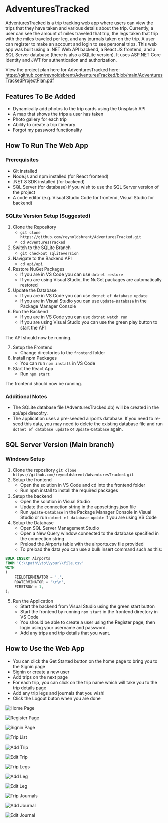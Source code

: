 # AdventuresTracked
AdventuresTracked is a trip tracking web app where users can view the trips that they have taken and various details about the trip. Currently, a user can see the amount of miles traveled that trip, the legs taken that trip with the miles traveled per leg, and any journals taken on the trip. A user can register to make an account and login to see personal trips. This web app was built using a .NET Web API backend, a React JS frontend, and a SQL Server database (there is also a SQLite version). It uses ASP.NET Core Identity and JWT for authentication and authorization.

View the project plan here for AdventuresTracked here: https://github.com/reynoldsbrent/AdventuresTracked/blob/main/AdventuresTrackedProjectPlan.pdf

## Features To Be Added
- Dynamically add photos to the trip cards using the Unsplash API
- A map that shows the trips a user has taken
- Photo gallery for each trip
- Ability to create a trip itinerary
- Forgot my password functionality
## How To Run The Web App
### Prerequisites
- Git installed
- Node.js and npm installed (for React frontend)
- .NET 8 SDK installed (for backend)
- SQL Server (for database) if you wish to use the SQL Server version of the project
- A code editor (e.g. Visual Studio Code for frontend, Visual Studio for backend)
### SQLite Version Setup (Suggested)
1. Clone the Repository
    - `git clone https://github.com/reynoldsbrent/AdventuresTracked.git`
    - `cd AdventuresTracked`
2. Switch to the SQLite Branch
    - `git checkout sqliteversion`
3. Navigate to the Backend API
    - `cd api/api`
4. Restore NuGet Packages
    - If you are in VS Code you can use `dotnet restore`
    - If you are using Visual Studio, the NuGet packages are automatically restored
5. Update the Database
    - If you are in VS Code you can use `dotnet ef database update`
    - If you are in Visual Studio you can use `Update-Database` in the Package Manager Console
6. Run the Backend
    - If you are in VS Code you can use `dotnet watch run`
    - If you are using Visual Studio you can use the green play button to start the API

The API should now be running.

7. Setup the Frontend
    - Change directories to the `frontend` folder
8. Install npm Packages
    - You can run `npm install` in VS Code
9. Start the React App
    - Run `npm start`

The frontend should now be running.

### Additional Notes
- The SQLite database file (AdventuresTracked.db) will be created in the api/api direcotry.
- The application uses a pre-seeded airports database. If you need to re-seed this data, you may need to delete the existing database file and run `dotnet ef database update` or `Update-Database` again.


## SQL Server Version (Main branch)
### Windows Setup
1. Clone the repository `git clone https://github.com/reynoldsbrent/AdventuresTracked.git`
2. Setup the frontend
    - Open the solution in VS Code and cd into the frontend folder
    - Run npm install to install the required packages
3. Setup the backend
    - Open the solution in Visual Studio
    - Update the connection string in the appsettings.json file
    - Run `Update-Database` in the Package Manager Console in Visual Studio or run `dotnet ef database update` if you are using VS Code
4. Setup the Database
    - Open SQL Server Management Studio
    - Open a New Query window connected to the database specified in the connection string
    - Preload the Airports table with the airports.csv file provided
    - To preload the data you can use a bulk insert command such as this:
```sql
BULK INSERT Airports
FROM 'C:\\path\\to\\your\\file.csv'
WITH
(
    FIELDTERMINATOR = ',',  
    ROWTERMINATOR = '\r\n',
    FIRSTROW = 1,
);
```
5. Run the Application
    - Start the backend from Visual Studio using the green start button
    - Start the frontend by running `npm start` in the frontend directory in VS Code
    - You should be able to create a user using the Register page, then login using your username and password.
    - Add any trips and trip details that you want.
## How to Use the Web App
- You can click the Get Started button on the home page to bring you to the Signin page
- Signin or create a new user
- Add trips on the next page
- For each trip, you can click on the trip name which will take you to the trip details page
- Add any trip legs and journals that you wish!
- Click the Logout buton when you are done

![Home Page](https://github.com/reynoldsbrent/AdventuresTracked/blob/main/Photos/HomePage.png?raw=true)

![Register Page](https://github.com/reynoldsbrent/AdventuresTracked/blob/main/Photos/RegisterPage.png?raw=true)

![Signin Page](https://github.com/reynoldsbrent/AdventuresTracked/blob/main/Photos/SigninPage.png?raw=true)


![Trip List](https://github.com/reynoldsbrent/AdventuresTracked/blob/main/Photos/YourTrips.png?raw=true)

![Add Trip](https://github.com/reynoldsbrent/AdventuresTracked/blob/main/Photos/AddNewTrip.png?raw=true)

![Edit Trip](https://github.com/reynoldsbrent/AdventuresTracked/blob/main/Photos/EditTrip.png?raw=true)

![Trip Legs](https://github.com/reynoldsbrent/AdventuresTracked/blob/main/Photos/TripLegs.png?raw=true)

![Add Leg](https://github.com/reynoldsbrent/AdventuresTracked/blob/main/Photos/AddLeg.png?raw=true)

![Edit Leg](https://github.com/reynoldsbrent/AdventuresTracked/blob/main/Photos/EditLeg.png?raw=true)

![Trip Journals](https://github.com/reynoldsbrent/AdventuresTracked/blob/main/Photos/TripJournals.png?raw=true)

![Add Journal](https://github.com/reynoldsbrent/AdventuresTracked/blob/main/Photos/AddJournal.png?raw=true)

![Edit Journal](https://github.com/reynoldsbrent/AdventuresTracked/blob/main/Photos/EditJournal.png?raw=true)